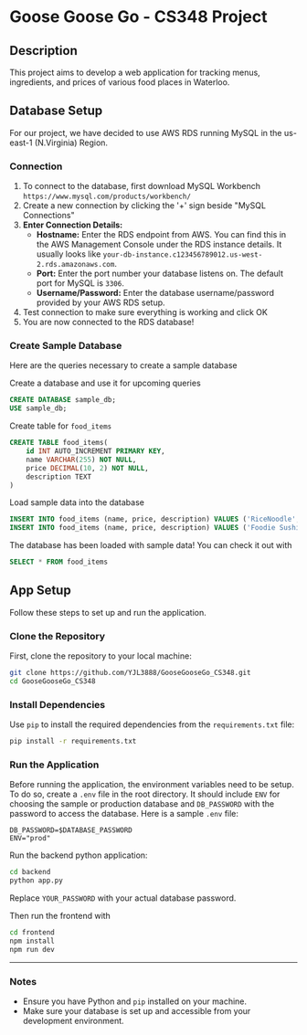 # Goose Goose Go - CS348 Project

## Description
This project aims to develop a web application for tracking menus, ingredients, and prices of various food places in Waterloo.

## Database Setup
For our project, we have decided to use AWS RDS running MySQL in the us-east-1 (N.Virginia) Region. 

### Connection
1. To connect to the database, first download MySQL Workbench ```https://www.mysql.com/products/workbench/```
2. Create a new connection by clicking the '+' sign beside "MySQL Connections"
3. **Enter Connection Details:**
   - **Hostname:** Enter the RDS endpoint from AWS. You can find this in the AWS Management Console under the RDS instance details. It usually looks like `your-db-instance.c123456789012.us-west-2.rds.amazonaws.com`.
   - **Port:** Enter the port number your database listens on. The default port for MySQL is `3306`.
   - **Username/Password:** Enter the database username/password provided by your AWS RDS setup.
4. Test connection to make sure everything is working and click OK
5. You are now connected to the RDS database!

### Create Sample Database
Here are the queries necessary to create a sample database

Create a database and use it for upcoming queries
```sql
CREATE DATABASE sample_db;
USE sample_db;
```
Create table for `food_items`
```sql
CREATE TABLE food_items(
    id INT AUTO_INCREMENT PRIMARY KEY,
    name VARCHAR(255) NOT NULL,
    price DECIMAL(10, 2) NOT NULL,
    description TEXT
)
```
Load sample data into the database
```sql
INSERT INTO food_items (name, price, description) VALUES ('RiceNoodle', 0.00, 'rice noodle refils are free at Yunshang');
INSERT INTO food_items (name, price, description) VALUES ('Foodie Sushi', 16.00, 'foodie fruity has a varity of selection including sushis');
```

The database has been loaded with sample data! You can check it out with
```sql
SELECT * FROM food_items
```

## App Setup
Follow these steps to set up and run the application.

### Clone the Repository

First, clone the repository to your local machine:

```sh
git clone https://github.com/YJL3888/GooseGooseGo_CS348.git
cd GooseGooseGo_CS348
```

### Install Dependencies

Use `pip` to install the required dependencies from the `requirements.txt` file:

```sh
pip install -r requirements.txt
```

### Run the Application

Before running the application, the environment variables need to be setup. To do so, create a `.env` file in the root directory.
It should include `ENV` for choosing the sample or production database and `DB_PASSWORD` with the password to access the database.
Here is a sample `.env` file:

```
DB_PASSWORD=$DATABASE_PASSWORD
ENV="prod"
```

Run the backend python application:

```sh
cd backend
python app.py
```

Replace `YOUR_PASSWORD` with your actual database password.

Then run the frontend with
```sh
cd frontend
npm install
npm run dev
```

---

### Notes

- Ensure you have Python and `pip` installed on your machine.
- Make sure your database is set up and accessible from your development environment.
